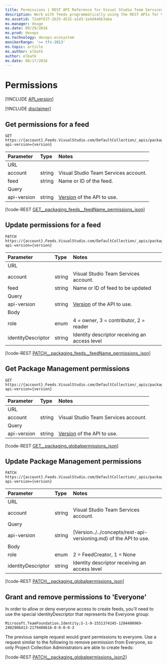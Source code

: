 ```yaml
---
title: Permissions | REST API Reference for Visual Studio Team Services
description: Work with feeds programmatically using the REST APIs for Visual Studio Team Services .
ms.assetid: 72a0f637-2b25-4532-a1d3-1e4d446b3aba
ms.manager: douge
ms.date: 09/29/2016
ms.prod: devops
ms.technology: devops-ecosystem
monikerRange: '>= tfs-2013'
ms.topic: article
ms.author: elbatk
author: elbatk
ms.date: 08/17/2016
---
```


# Permissions
[!INCLUDE [API_version](../_data/version2-preview1.md)]

[!INCLUDE [disclaimer](../_data/disclaimer.md)]

## Get permissions for a feed

```no-highlight
GET https://{account}.Feeds.VisualStudio.com/DefaultCollection/_apis/packaging/feeds/{feed}/Permissions?api-version={version}
```

| Parameter | Type    | Notes
|:----------|:--------|:-------------------------------------------------------------------------------------------------------------
| URL
| account   | string  | Visual Studio Team Services account.
| feed        | string | Name or ID of the feed.
| Query
| api-version | string | [Version](../../concepts/rest-api-versioning.md) of the API to use.

[!code-REST [GET__packaging_feeds__feedName_permissions_json](./_data/permissions/GET__packaging_feeds__feedName__permissions.json)]

## Update permissions for a feed

```no-highlight
PATCH https://{account}.Feeds.VisualStudio.com/DefaultCollection/_apis/packaging/feeds/{feed}/Permissions?api-version={version}
```

| Parameter   | Type   | Notes
|:------------|:-------|:-------------------------------------------------------------------------------------------------------------
| URL
| account     | string | Visual Studio Team Services account.
| feed        | string | Name or ID of feed to be updated
| Query
| api-version | string | [Version](../../concepts/rest-api-versioning.md) of the API to use.
| Body
| role        | enum   | 4 = owner, 3 = contributor, 2 = reader
| identityDescriptor | string | Identity descriptor receiving an access level

[!code-REST [PATCH__packaging_feeds__feedName_permissions_json](./_data/permissions/PATCH__packaging_feeds__feedName__permissions.json)]

## Get Package Management permissions

```no-highlight
GET https://{account}.Feeds.VisualStudio.com/DefaultCollection/_apis/packaging/globalpermissions?api-version={version}
```

| Parameter | Type    | Notes
|:----------|:--------|:-------------------------------------------------------------------------------------------------------------
| URL
| account   | string  | Visual Studio Team Services account.
| Query
| api-version | string | [Version](../../concepts/rest-api-versioning.md) of the API to use.

[!code-REST [GET__packaging_globalpermissions_json](./_data/permissions/GET__packaging_globalpermissions.json)]

## Update Package Management permissions

```no-highlight
PATCH https://{account}.Feeds.VisualStudio.com/DefaultCollection/_apis/packaging/globalpermissions?api-version={version}
```

| Parameter          | Type    | Notes
|:-------------------|:--------|:-------------------------------------------------------------------------------------------------------------
| URL
| account            | string  | Visual Studio Team Services account.
| Query
| api-version        | string  | [Version../../concepts/rest-api-versioning.md) of the API to use.
| Body
| role               | enum    | 2 = FeedCreator, 1 = None
| identityDescriptor | string  | Identity descriptor receiving an access level

[!code-REST [PATCH__packaging_globalpermissions_json](./_data/permissions/PATCH__packaging_globalpermissions.json)]

## Grant and remove permissions to 'Everyone'
In order to allow or deny everyone access to create feeds, you'll need to use the special identityDescriptor that represents the Everyone group:
```
Microsoft.TeamFoundation.Identity;S-1-9-1551374245-1204400969-2402986413-2179408616-0-0-0-0-3
```
The previous sample request would grant permissions to everyone. Use a request similar to the following to remove permission from Everyone, so only Project Collection Administrators are able to create feeds:

[!code-REST [PATCH__packaging_globalpermissions_json2](./_data/permissions/PATCH__packaging_globalpermissions2.json)]